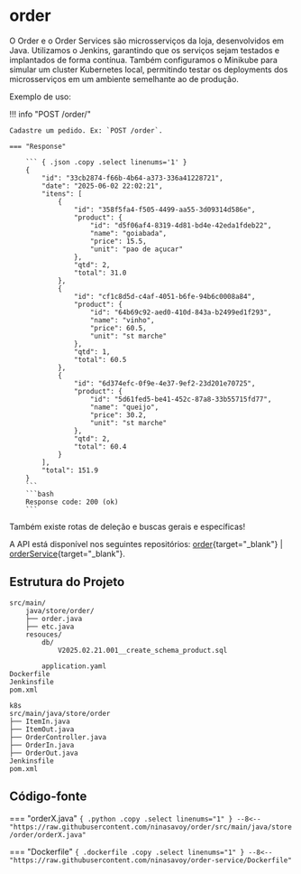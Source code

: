 # order

O Order e o Order Services são microsserviços da loja, desenvolvidos em Java. Utilizamos o Jenkins, garantindo que os serviços sejam testados e implantados de forma contínua. Também configuramos o Minikube para simular um cluster Kubernetes local, permitindo testar os deployments dos microsserviços em um ambiente semelhante ao de produção.

Exemplo de uso:

!!! info "POST /order/"

    Cadastre um pedido. Ex: `POST /order`.

    === "Response"

        ``` { .json .copy .select linenums='1' }
        {
            "id": "33cb2874-f66b-4b64-a373-336a41228721",
            "date": "2025-06-02 22:02:21",
            "itens": [
                {
                    "id": "358f5fa4-f505-4499-aa55-3d09314d586e",
                    "product": {
                        "id": "d5f06af4-8319-4d81-bd4e-42eda1fdeb22",
                        "name": "goiabada",
                        "price": 15.5,
                        "unit": "pao de açucar"
                    },
                    "qtd": 2,
                    "total": 31.0
                },
                {
                    "id": "cf1c8d5d-c4af-4051-b6fe-94b6c0008a84",
                    "product": {
                        "id": "64b69c92-aed0-410d-843a-b2499ed1f293",
                        "name": "vinho",
                        "price": 60.5,
                        "unit": "st marche"
                    },
                    "qtd": 1,
                    "total": 60.5
                },
                {
                    "id": "6d374efc-0f9e-4e37-9ef2-23d201e70725",
                    "product": {
                        "id": "5d61fed5-be41-452c-87a8-33b55715fd77",
                        "name": "queijo",
                        "price": 30.2,
                        "unit": "st marche"
                    },
                    "qtd": 2,
                    "total": 60.4
                }
            ],
            "total": 151.9
        }
        ```
        ```bash
        Response code: 200 (ok)
        ```

Também existe rotas de deleção e buscas gerais e específicas!

A API está disponível nos seguintes repositórios: [order](https://github.com/ninasavoy/order){target="_blank"} | [orderService](https://github.com/ninasavoy/order-service){target="_blank"}.

## Estrutura do Projeto

```
src/main/
    java/store/order/
    ├── order.java
    ├── etc.java
    resouces/
        db/
            V2025.02.21.001__create_schema_product.sql
            
        application.yaml
Dockerfile
Jenkinsfile
pom.xml
```

```
k8s
src/main/java/store/order
├── ItemIn.java
├── ItemOut.java
├── OrderController.java
├── OrderIn.java
├── OrderOut.java
Jenkinsfile
pom.xml
```

## Código-fonte

=== "orderX.java"
    ``` { .python .copy .select linenums="1" }
    --8<-- "https://raw.githubusercontent.com/ninasavoy/order/src/main/java/store/order/orderX.java"
    ```

=== "Dockerfile"
    ``` { .dockerfile .copy .select linenums="1" }
    --8<-- "https://raw.githubusercontent.com/ninasavoy/order-service/Dockerfile"
    ```